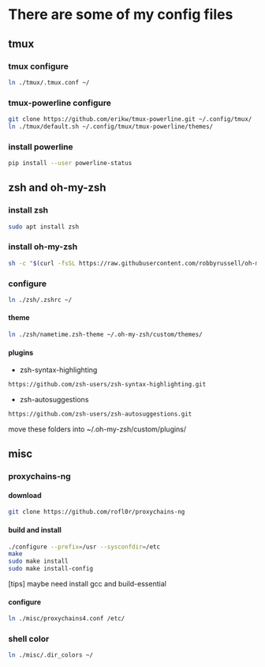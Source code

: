 # There are some of my config files

## tmux

### tmux configure

```sh
ln ./tmux/.tmux.conf ~/
```

### tmux-powerline configure

```sh
git clone https://github.com/erikw/tmux-powerline.git ~/.config/tmux/
ln ./tmux/default.sh ~/.config/tmux/tmux-powerline/themes/
```

### install powerline

```sh
pip install --user powerline-status
```

## zsh and oh-my-zsh

### install zsh

```sh
sudo apt install zsh
```

### install oh-my-zsh

```sh
sh -c "$(curl -fsSL https://raw.githubusercontent.com/robbyrussell/oh-my-zsh/master/tools/install.sh)"
```

### configure

```sh
ln ./zsh/.zshrc ~/
```

#### theme

```sh
ln ./zsh/nametime.zsh-theme ~/.oh-my-zsh/custom/themes/
```

#### plugins

- zsh-syntax-highlighting
```sh
https://github.com/zsh-users/zsh-syntax-highlighting.git
```
- zsh-autosuggestions
```sh
https://github.com/zsh-users/zsh-autosuggestions.git
```

move these folders into ~/.oh-my-zsh/custom/plugins/

## misc

### proxychains-ng

#### download

```sh
git clone https://github.com/rofl0r/proxychains-ng
```

#### build and install

``` sh
./configure --prefix=/usr --sysconfdir=/etc
make
sudo make install
sudo make install-config
```

[tips] maybe need install gcc and build-essential

#### configure

```sh
ln ./misc/proxychains4.conf /etc/
```

### shell color

```sh
ln ./misc/.dir_colors ~/
```
